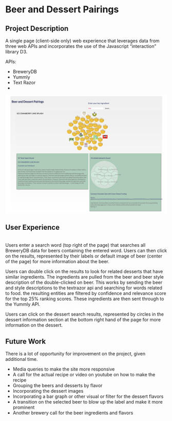 # Beer and Dessert Pairings

<h2>Project Description</h2>
A single page (client-side only) web experience that leverages data from three web APIs and incorporates the use of the Javascript “interaction” library D3.

APIs:

<ul><li>BreweryDB</li>

<li>Yummly</li>

<li>Text Razor<li></ul>

![Beer & Dessert Pairings](https://github.com/lanimc/FinalAPIProject/blob/master/screenshot.png)

<h2>User Experience</h2><br>
Users enter a search word (top right of the page) that searches all BreweryDB data for beers containing the entered word.
Users can then click on the results, represented by their labels or default image of beer (center of the page) for more information about the beer.

Users can double click on the results  to look for related desserts that have similar ingredients. The ingredients are pulled from the beer and beer style description of the double-clicked on beer. This works by sending the beer and style descriptions to the textrazor api and searching for words related to food. the resulting entities are filtered by confidence and relevance score for the top 25% ranking scores. These ingredients are then sent through to the Yummly API.

Users can click on the dessert search results, represented by circles in the dessert information section at the bottom right hand of the page for more information on the dessert.


<h2>Future Work</h2>  

There is a lot of opportunity for improvement on the project, given additional time. 

<ul><li>Media queries to make the site more responsive</li>

<li>A call for the actual recipe or video on youtube on how to make the recipe</li> 

<li>Grouping the beers and desserts by flavor</li>

<li>Incorporating the dessert images</li>

<li>Incorporating a bar graph or other visual or filter for the dessert flavors</li>

<li>A transition on the selected beer to blow up the label and make it more prominent</li>

<li>Another brewery call for the beer ingredients and flavors</li></ul>

